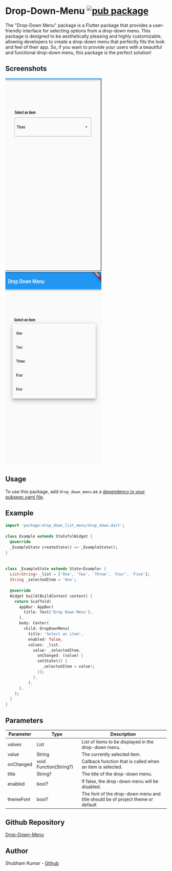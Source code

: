 # Drop-Down-Menu [![pub package](https://img.shields.io/pub/v/drop_down_list_menu.svg)](https://pub.dev/packages/drop_down_list_menu)

The "Drop-Down Menu" package is a Flutter package that provides a user-friendly interface for selecting options from a drop-down menu. This package is designed to be aesthetically pleasing and highly customizable, allowing developers to create a drop-down menu that perfectly fits the look and feel of their app. So, if you want to provide your users with a beautiful and functional drop-down menu, this package is the perfect solution!

## Screenshots

<!-- use image in asset folder  -->
<!-- show two image side by side -->

<img src="assets/screenshot2.png" width="300" height="600" /> <img src="assets/screenshot3.png" width="300" height="600" />

## Usage

To use this package, add `drop_down_menu` as a [dependency in your pubspec.yaml file](https://flutter.io/platform-plugins/).

## Example

```dart
import 'package:drop_down_list_menu/drop_down.dart';

class Example extends StatefulWidget {
  @override
  _ExampleState createState() => _ExampleState();
}


class _ExampleState extends State<Example> {
  List<String> _list = ['One', 'Two', 'Three', 'Four', 'Five'];
  String _selectedItem = 'One';

  @override
  Widget build(BuildContext context) {
    return Scaffold(
      appBar: AppBar(
        title: Text('Drop Down Menu'),
      ),
      body: Center(
        child: DropDownMenu(
          title: 'Select an item',
          enabled: false,
          values: _list,
            value: _selectedItem,
              onChanged: (value) {
              setState(() {
                _selectedItem = value!;
              });
            },
          ),
      ),
    );
  }
}
```

## Parameters

| Parameter | Type                   | Description                                                                    |
| --------- | ---------------------- | ------------------------------------------------------------------------------ |
| values    | List<String>           | List of items to be displayed in the drop-down menu.                           |
| value     | String                 | The currently selected item.                                                   |
| onChanged | void Function(String?) | Callback function that is called when an item is selected.                     |
| title     | String?                | The title of the drop-down menu.                                               |
| enabled   | bool?                  | If false, the drop-down menu will be disabled.                                 |
| themeFont | bool?                  | The font of the drop-down menu and title should be of project theme or default |

## Github Repository

[Drop-Down-Menu](https://github.com/shubham0809200/Drop-Down-Menu)

## Author

Shubham Kumar - [Github](https://github.com/shubham0809200)
